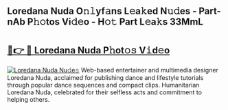 ## Loredana Nuda O𝚗𝚕yf𝚊ns L𝚎a𝚔ed N𝚞𝚍es - Part-nAb P𝚑𝚘tos Vi𝚍𝚎o - H𝚘𝚝 Part L𝚎a𝚔s 33MmL

# <h2><a href="http://kf97p8.oniu.top/?m=Loredana+Nuda">🔗👉 🔴 Loredana Nuda P𝚑ot𝚘𝚜 V𝚒d𝚎o</a></h2>

[![Loredana Nuda Nu𝚍e𝚜](https://i.imgur.com/0qMVB7G.gif)](http://kf97p8.oniu.top/?m=Loredana+Nuda)
Web-based entertainer and multimedia designer Loredana Nuda, acclaimed for publishing dance and lifestyle tutorials through popular dance sequences and compact clips. Humanitarian Loredana Nuda, celebrated for their selfless acts and commitment to helping others.  
